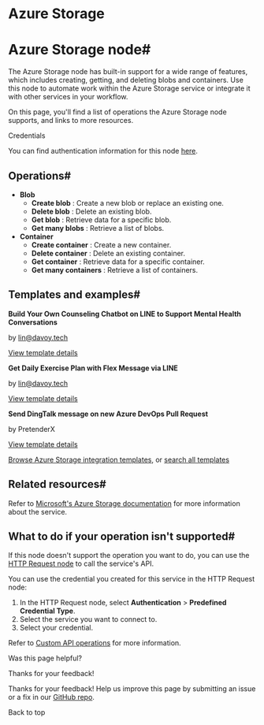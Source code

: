 # Azure Storage

[ ](https://github.com/n8n-io/n8n-docs/edit/main/docs/integrations/builtin/app-nodes/n8n-nodes-base.azurestorage.md "Edit this page")

# Azure Storage node#

The Azure Storage node has built-in support for a wide range of features, which includes creating, getting, and deleting blobs and containers. Use this node to automate work within the Azure Storage service or integrate it with other services in your workflow.

On this page, you'll find a list of operations the Azure Storage node supports, and links to more resources.

Credentials

You can find authentication information for this node [here](../../credentials/azurestorage/).

## Operations#

  * **Blob**
    * **Create blob** : Create a new blob or replace an existing one.
    * **Delete blob** : Delete an existing blob.
    * **Get blob** : Retrieve data for a specific blob.
    * **Get many blobs** : Retrieve a list of blobs.
  * **Container**
    * **Create container** : Create a new container.
    * **Delete container** : Delete an existing container.
    * **Get container** : Retrieve data for a specific container.
    * **Get many containers** : Retrieve a list of containers.



## Templates and examples#

**Build Your Own Counseling Chatbot on LINE to Support Mental Health Conversations**

by lin@davoy.tech

[View template details](https://n8n.io/workflows/2975-build-your-own-counseling-chatbot-on-line-to-support-mental-health-conversations/)

**Get Daily Exercise Plan with Flex Message via LINE**

by lin@davoy.tech

[View template details](https://n8n.io/workflows/2988-get-daily-exercise-plan-with-flex-message-via-line/)

**Send DingTalk message on new Azure DevOps Pull Request**

by PretenderX

[View template details](https://n8n.io/workflows/2034-send-dingtalk-message-on-new-azure-devops-pull-request/)

[Browse Azure Storage integration templates](https://n8n.io/integrations/azure-storage/), or [search all templates](https://n8n.io/workflows/)

## Related resources#

Refer to [Microsoft's Azure Storage documentation](https://learn.microsoft.com/en-us/rest/api/storageservices/) for more information about the service.

## What to do if your operation isn't supported#

If this node doesn't support the operation you want to do, you can use the [HTTP Request node](../../core-nodes/n8n-nodes-base.httprequest/) to call the service's API.

You can use the credential you created for this service in the HTTP Request node: 

  1. In the HTTP Request node, select **Authentication** > **Predefined Credential Type**.
  2. Select the service you want to connect to.
  3. Select your credential.



Refer to [Custom API operations](../../../custom-operations/) for more information.

Was this page helpful? 

Thanks for your feedback! 

Thanks for your feedback! Help us improve this page by submitting an issue or a fix in our [GitHub repo](https://github.com/n8n-io/n8n-docs). 

Back to top 
